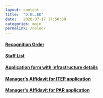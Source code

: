 ```yaml
---
layout: content
title:  "D.EL.ED"
date:   2020-07-17 17:50:00
categories: main
permalink: /deled/
---
```

 
#### [Recognition Order](kdtmv.org/data/dled_recognition_order.pdf)
#### [Staff List](kdtmv.org/data/dled_staff_list.pdf)
#### [Application form with infrastructure details](kdtmv.org/data/deled_infrastructure.pdf)
#### [Manager's Affidavit for ITEP application](https://drive.google.com/file/d/1C_y3lffsVHHrRMOxmktIO9XOAb8tcgoY/view?usp=sharing)
#### [Manager's Affidavit for PAR application](https://drive.google.com/file/d/1Bg1lnR8av367vwlE-Gb0IwVpIM7hXvjl/view?usp=sharing)